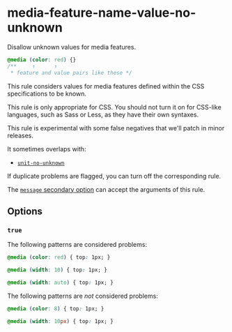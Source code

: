 # media-feature-name-value-no-unknown

Disallow unknown values for media features.

<!-- prettier-ignore -->
```css
@media (color: red) {}
/**     ↑      ↑
 * feature and value pairs like these */
```

This rule considers values for media features defined within the CSS specifications to be known.

This rule is only appropriate for CSS. You should not turn it on for CSS-like languages, such as Sass or Less, as they have their own syntaxes.

This rule is experimental with some false negatives that we'll patch in minor releases.

It sometimes overlaps with:

- [`unit-no-unknown`](https://github.com/stylelint/stylelint/tree/15.10.1/librulesunit-no-unknownREADME.md)

If duplicate problems are flagged, you can turn off the corresponding rule.

The [`message` secondary option](https://github.com/stylelint/stylelint/tree/15.10.1/docsuser-guideconfigure.md#message) can accept the arguments of this rule.

## Options

### `true`

The following patterns are considered problems:

<!-- prettier-ignore -->
```css
@media (color: red) { top: 1px; }
```

<!-- prettier-ignore -->
```css
@media (width: 10) { top: 1px; }
```

<!-- prettier-ignore -->
```css
@media (width: auto) { top: 1px; }
```

The following patterns are _not_ considered problems:

<!-- prettier-ignore -->
```css
@media (color: 8) { top: 1px; }
```

<!-- prettier-ignore -->
```css
@media (width: 10px) { top: 1px; }
```
